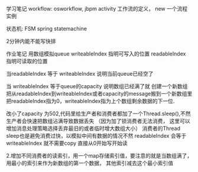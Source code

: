 学习笔记
workflow:   osworkflow, jbpm activity
工作流的定义， new 一个流程实例

状态机:  FSM spring statemachine

2分钟内能不能写快排

作业笔记
用数组模拟queue
writeableIndex 指明可写入的位置
readableIndex  指明可读取的位置

当readableIndex  等于 writeableIndex 说明当前queue已经空了

当 writeableIndex 等于queue的capacity 说明数组已经满了就
创建一个新数组把从readableIndex到writeableIndex或者capacity的message搬到一个新数组里
把readableIndex指为0，writeableIndex指为上个数组剩余数据的下一位.

改小了capacity 为502,代码里给生产者和消费者都加了一个Thread.sleep(),不然生产者会快速把数组沾满导致数据丢失
（因为加了锁消费者无法消费， 这里可以增加消息处理策略选择丢弃最旧的或者临时增大数组大小）
消费者的Thread sleep也是避免消费过快，以模拟中间有数据的情况不然 readableIndex 会等于writeableIndex
就不需要copy 直接从0开始写开始读

2.增加不同消费者的读索引，用一个map存储索引值，要注意的就是当数组满了，用最小的索引来作为新数组的第一个数据，
其他索引减去这个最小索引值